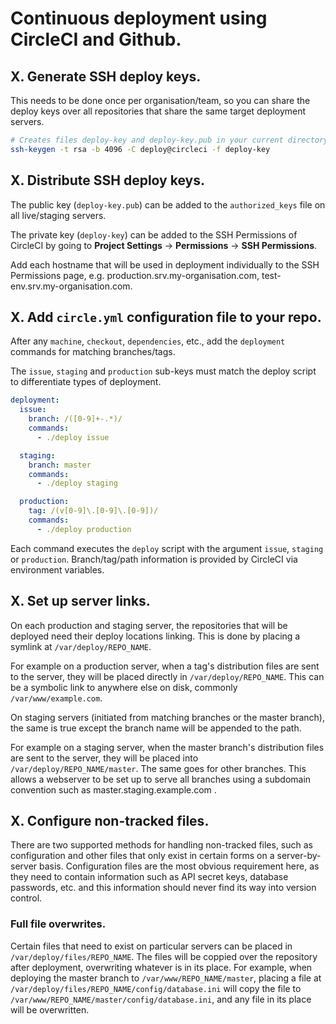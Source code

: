 # Continuous deployment using CircleCI and Github.

## X. Generate SSH deploy keys.

This needs to be done once per organisation/team, so you can share the deploy keys over all repositories that share the same target deployment servers.

```bash
# Creates files deploy-key and deploy-key.pub in your current directory.
ssh-keygen -t rsa -b 4096 -C deploy@circleci -f deploy-key
```

## X. Distribute SSH deploy keys.

The public key (`deploy-key.pub`) can be added to the `authorized_keys` file on all live/staging servers.

The private key (`deploy-key`) can be added to the SSH Permissions of CircleCI by going to **Project Settings** -> **Permissions** -> **SSH Permissions**.

Add each hostname that will be used in deployment individually to the SSH Permissions page, e.g. production.srv.my-organisation.com, test-env.srv.my-organisation.com.

## X. Add `circle.yml` configuration file to your repo.

After any `machine`, `checkout`, `dependencies`, etc., add the `deployment` commands for matching branches/tags.

The `issue`, `staging` and `production` sub-keys must match the deploy script to differentiate types of deployment.

```yml
deployment:
  issue:
    branch: /([0-9]+-.*)/
    commands:
      - ./deploy issue

  staging:
    branch: master
    commands:
      - ./deploy staging

  production:
    tag: /(v[0-9]\.[0-9]\.[0-9])/
    commands:
      - ./deploy production
```

Each command executes the `deploy` script with the argument `issue`, `staging` or `production`. Branch/tag/path information is provided by CircleCI via environment variables.

## X. Set up server links.

On each production and staging server, the repositories that will be deployed need their deploy locations linking. This is done by placing a symlink at `/var/deploy/REPO_NAME`.

For example on a production server, when a tag's distribution files are sent to the server, they will be placed directly in `/var/deploy/REPO_NAME`. This can be a symbolic link to anywhere else on disk, commonly `/var/www/example.com`.

On staging servers (initiated from matching branches or the master branch), the same is true except the branch name will be appended to the path.

For example on a staging server, when the master branch's distribution files are sent to the server, they will be placed into `/var/deploy/REPO_NAME/master`. The same goes for other branches. This allows a webserver to be set up to serve all branches using a subdomain convention such as master.staging.example.com .

## X. Configure non-tracked files.

There are two supported methods for handling non-tracked files, such as configuration and other files that only exist in certain forms on a server-by-server basis. Configuration files are the most obvious requirement here, as they need to contain information such as API secret keys, database passwords, etc. and this information should never find its way into version control.

### Full file overwrites.

Certain files that need to exist on particular servers can be placed in `/var/deploy/files/REPO_NAME`. The files will be coppied over the repository after deployment, overwriting whatever is in its place. For example, when deploying the master branch to `/var/www/REPO_NAME/master`, placing a file at `/var/deploy/files/REPO_NAME/config/database.ini` will copy the file to `/var/www/REPO_NAME/master/config/database.ini`, and any file in its place will be overwritten.